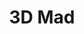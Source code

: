 ---
mission_id: 3dmad
editorsChoice:
title: "3D Mad"
authors: 
    - "Len Bowers"
date:
filename: ""
description: ""
heroImage: 
levelReplaced:	SECBASE
difficulty: no
bm:	no
fme: no
wax: no
three_do: no
voc: no
gmd: no
vue: no
lfd: no
base: "New level from scratch" 
editors: "DFUSE"

---